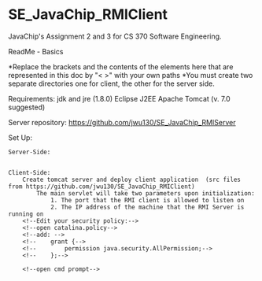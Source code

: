 # SE_JavaChip_RMIClient
JavaChip's Assignment 2 and 3 for CS 370 Software Engineering.  

ReadMe - Basics

*Replace the brackets and the contents of the elements here that are represented in this doc by "< >" with your own paths
*You must create two separate directories one for client, the other for the server side.

Requirements:
    jdk and jre (1.8.0)
    Eclipse J2EE
    Apache Tomcat (v. 7.0 suggested)

Server repository: https://github.com/jwu130/SE_JavaChip_RMIServer

Set Up:
    
    Server-Side:
        
    
    Client-Side:
        Create tomcat server and deploy client application  (src files from https://github.com/jwu130/SE_JavaChip_RMIClient)
            The main servlet will take two parameters upon initialization:
                1. The port that the RMI client is allowed to listen on
                2. The IP address of the machine that the RMI Server is running on
        <!--Edit your security policy:-->
        <!--open catalina.policy-->
        <!--add: -->
        <!--    grant {-->
        <!--        permission java.security.AllPermission;-->
        <!--    };-->
        
        <!--open cmd prompt-->
    
<!--    run rmi server jar file-->
<!--    run RMI_BioAPI_AsteriskJava_Server with "java -Djava.security.manager -Djava.security.policy=<\path\to\your\policy\file>         -jar RMI_BioAPI_AsteriskJava_Server <your_rmi_registry_port> <your_server_port_number>"-->
    
<!--    open your eclipse-->
<!--    deploy war file to the server-->
<!--    run tomcat server-->

<!--Check to see if its working:-->
<!--    open browser-->
<!--    go to localhost:<tomcat_portnumber>/<your_context_path_foundinserver.xml>/main-->
<!--    You should see helloworld and in your system console, see the contents of txtServer displayed on console of server and tomcat-->
